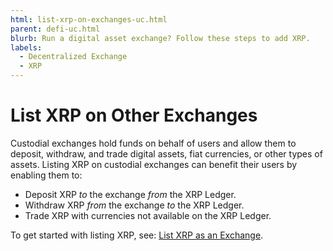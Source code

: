 ```yaml
---
html: list-xrp-on-exchanges-uc.html
parent: defi-uc.html
blurb: Run a digital asset exchange? Follow these steps to add XRP.
labels:
  - Decentralized Exchange
  - XRP
---
```

# List XRP on Other Exchanges

Custodial exchanges hold funds on behalf of users and allow them to deposit, withdraw, and trade digital assets, fiat currencies, or other types of assets. Listing XRP on custodial exchanges can benefit their users by enabling them to:
  
  - Deposit XRP *to* the exchange *from* the XRP Ledger.
  - Withdraw XRP *from* the exchange *to* the XRP Ledger.
  - Trade XRP with currencies not available on the XRP Ledger.

To get started with listing XRP, see: [List XRP as an Exchange](list-xrp-as-an-exchange.html).